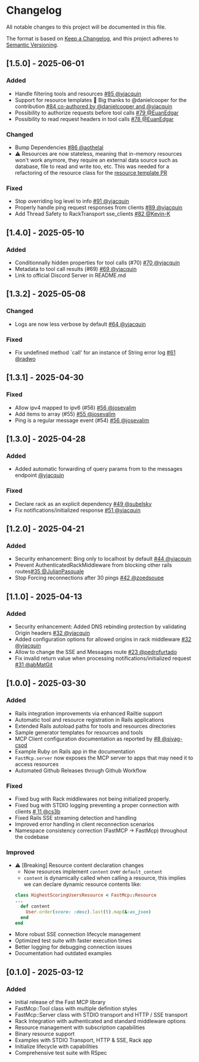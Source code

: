 # Changelog

All notable changes to this project will be documented in this file.

The format is based on [Keep a Changelog](https://keepachangelog.com/en/1.0.0/),
and this project adheres to [Semantic Versioning](https://semver.org/spec/v2.0.0.html).

## [1.5.0] - 2025-06-01
### Added
- Handle filtering tools and resources [#85 @yjacquin](https://github.com/yjacquin/fast-mcp/pull/85)
- Support for resource templates 🥳 Big thanks to @danielcooper for the contribution [#84 co-authored by @danielcooper and @yjacquin](https://github.com/yjacquin/fast-mcp/pull/84)
- Possibility to authorize requests before tool calls [#79 @EuanEdgar](https://github.com/yjacquin/fast-mcp/pull/79)
- Possibility to read request headers in tool calls [#78 @EuanEdgar](https://github.com/yjacquin/fast-mcp/pull/78)
### Changed
- Bump Dependencies [#86 @aothelal](https://github.com/yjacquin/fast-mcp/pull/86)
- ⚠️ Resources are now stateless, meaning that in-memory resources won't work anymore, they require an external data source such as database, file to read and write too, etc. This was needed for a refactoring of the resource class for the [resource template PR](https://github.com/yjacquin/fast-mcp/pull/84)
### Fixed
- Stop overriding log level to info [#91 @yjacquin](https://github.com/yjacquin/fast-mcp/pull/91)
- Properly handle ping request responses from clients [#89 @yjacquin](https://github.com/yjacquin/fast-mcp/pull/89)
- Add Thread Safety to RackTransport sse_clients [#82 @Kevin-K](https://github.com/yjacquin/fast-mcp/pull/82)

## [1.4.0] - 2025-05-10
### Added
- Conditionnally hidden properties for tool calls (#70) [#70 @yjacquin](https://github.com/yjacquin/fast-mcp/pull/70)
- Metadata to tool call results (#69) [#69 @yjacquin](https://github.com/yjacquin/fast-mcp/pull/69)
- Link to official Discord Server in README.md

## [1.3.2] - 2025-05-08
### Changed
- Logs are now less verbose by default [#64 @yjacquin](https://github.com/yjacquin/fast-mcp/pull/64)
### Fixed
- Fix undefined method `call' for an instance of String error log [#61 @radwo](https://github.com/yjacquin/fast-mcp/pull/61)

## [1.3.1] - 2025-04-30
### Fixed
-  Allow ipv4 mapped to ipv6 (#56) [#56 @josevalim](https://github.com/yjacquin/fast-mcp/pull/56)
-  Add items to array (#55) [#55 @josevalim](https://github.com/yjacquin/fast-mcp/pull/56)
-  Ping is a regular message event (#54) [#56 @josevalim](https://github.com/yjacquin/fast-mcp/pull/56)

## [1.3.0] - 2025-04-28
### Added
- Added automatic forwarding of query params from to the messages endpoint [@yjacquin](https://github.com/yjacquin/fast-mcp/commit/011d968ac982d0b0084f7753dcac5789f66339ee)

### Fixed
- Declare rack as an explicit dependency [#49 @subelsky](https://github.com/yjacquin/fast-mcp/pull/49)
- Fix notifications/initialized response [#51 @yjacquin](https://github.com/yjacquin/fast-mcp/pull/51)

## [1.2.0] - 2025-04-21
### Added
- Security enhancement: Bing only to localhost by default [#44 @yjacquin](https://github.com/yjacquin/fast-mcp/pull/44)
- Prevent AuthenticatedRackMiddleware from blocking other rails routes[#35 @JulianPasquale](https://github.com/yjacquin/fast-mcp/pull/35)
- Stop Forcing reconnections after 30 pings [#42 @zoedsoupe](https://github.com/yjacquin/fast-mcp/pull/42)


## [1.1.0] - 2025-04-13
### Added
- Security enhancement: Added DNS rebinding protection by validating Origin headers [#32 @yjacquin](https://github.com/yjacquin/fast-mcp/pull/32/files)
- Added configuration options for allowed origins in rack middleware [#32 @yjacquin](https://github.com/yjacquin/fast-mcp/pull/32/files)
- Allow to change the SSE and Messages route [#23 @pedrofurtado](https://github.com/yjacquin/fast-mcp/pull/23)
- Fix invalid return value when processing notifications/initialized request [#31 @abMatGit](https://github.com/yjacquin/fast-mcp/pull/31)


## [1.0.0] - 2025-03-30

### Added
- Rails integration improvements via enhanced Railtie support
- Automatic tool and resource registration in Rails applications
- Extended Rails autoload paths for tools and resources directories
- Sample generator templates for resources and tools
- MCP Client configuration documentation as reported by [#8 @sivag-csod](https://github.com/yjacquin/fast-mcp/issues/8)
- Example Ruby on Rails app in the documentation
- `FastMcp.server` now exposes the MCP server to apps that may need it to access resources
- Automated Github Releases through Github Workflow

### Fixed
- Fixed bug with Rack middlewares not being initialized properly.
- Fixed bug with STDIO logging preventing a proper connection with clients [# 11 @cs3b](https://github.com/yjacquin/fast-mcp/issues/11)
- Fixed Rails SSE streaming detection and handling
- Improved error handling in client reconnection scenarios
- Namespace consistency correction (FastMCP -> FastMcp) throughout the codebase

### Improved
- ⚠️ [Breaking] Resource content declaration changes
  - Now resources implement `content` over `default_content`
  - `content` is dynamically called when calling a resource, this implies we can declare dynamic resource contents like:
  ```ruby
  class HighestScoringUsersResource < FastMcp::Resource
  ...
    def content
      User.order(score: :desc).last(5).map(&:as_json)
    end
  end
  ```
- More robust SSE connection lifecycle management
- Optimized test suite with faster execution times
- Better logging for debugging connection issues
- Documentation had outdated examples

## [0.1.0] - 2025-03-12

### Added

- Initial release of the Fast MCP library
- FastMcp::Tool class with multiple definition styles
- FastMcp::Server class with STDIO transport and HTTP / SSE transport
- Rack Integration with authenticated and standard middleware options
- Resource management with subscription capabilities
- Binary resource support
- Examples with STDIO Transport, HTTP & SSE, Rack app
- Initialize lifecycle with capabilities
- Comprehensive test suite with RSpec
